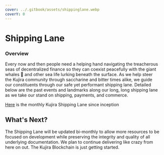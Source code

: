 ```yaml
---
cover: ../.gitbook/assets/shippinglane.webp
coverY: 0
---
```


# Shipping Lane

### Overview

Every now and then people need a helping hand navigating the treacherous seas of decentralized finance so they can coexist peacefully with the giant whales 🐋 and other sea life lurking beneath the surface. As we help steer the Kujira community through saccharine and bitter times alike, we guide our constituents through our safe yet performant shipping lane. Detailed below are the past events and landmarks along our long, long shipping lane as we take our stand on shipping, payments, and commerce.

[Here](https://docs.google.com/document/d/16vf3V5pCFrOCeEd5AZrwC5Vi\_SI\_GjAC\_n91Y1LkEQA/edit) is the monthly Kujira Shipping Lane since inception&#x20;

## What's Next?

The Shipping Lane will be updated bi-monthly to allow more resources to be focused on development while preserving the integrity and quality of all underlying documentation. We plan to continue delivering like crazy from here on out. The Kujira Blockchain is just getting started.
